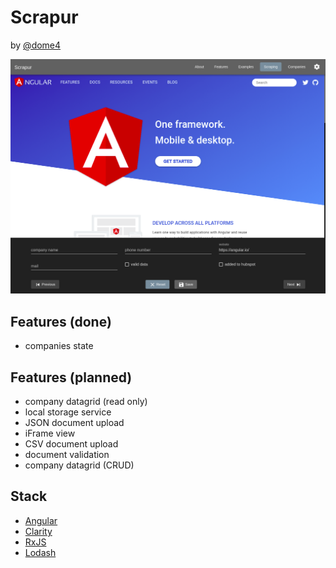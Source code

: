 # Scrapur

by [@dome4](https://github.com/dome4)

![intro](./.github/screenshot.png)

<!-- ## Table of Content

- [Live Demo](https://tomastrajan.github.io/angular-ngrx-material-starter)
- [Getting Started](#getting-started)
- [Useful Commands](#useful-commands)
- [Make It Your Own](#make-it-your-own)
- [Goals](#goals)
- [Learning Materials](#learning-materials)
- [List of Projects Built Using This Starter](https://github.com/tomastrajan/angular-ngrx-material-starter/blob/master/BUILT_WITH.md)
- [Features](#features)
- [Stack](#stack)
- [Code of Conduct](https://github.com/tomastrajan/angular-ngrx-material-starter/blob/master/CODE_OF_CONDUCT.md)
- [Contributors Guide](https://github.com/tomastrajan/angular-ngrx-material-starter/blob/master/CONTRIBUTING.md)
- [Changelog](https://github.com/tomastrajan/angular-ngrx-material-starter/blob/master/CHANGELOG.md) ( get notified about the newest releases, [follow Release Butler](https://twitter.com/releasebutler) on Twitter ) -->

## Features (done)

- companies state

## Features (planned)

- company datagrid (read only)
- local storage service
- JSON document upload
- iFrame view
- CSV document upload
- document validation
- company datagrid (CRUD)

## Stack

- [Angular](https://angular.io/)
- [Clarity](https://clarity.design/)
- [RxJS](https://github.com/reactivex/rxjs)
- [Lodash](https://github.com/lodash/lodash)
